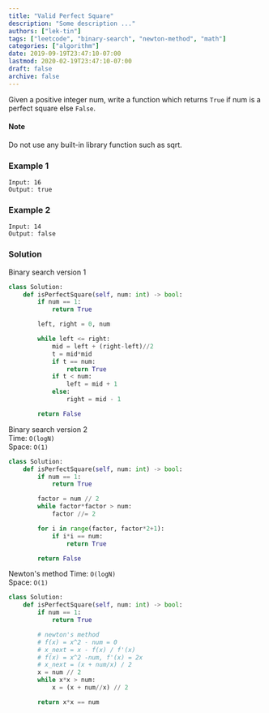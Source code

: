 ```yaml
---
title: "Valid Perfect Square"
description: "Some description ..."
authors: ["lek-tin"]
tags: ["leetcode", "binary-search", "newton-method", "math"]
categories: ["algorithm"]
date: 2019-09-19T23:47:10-07:00
lastmod: 2020-02-19T23:47:10-07:00
draft: false
archive: false
---
```

Given a positive integer num, write a function which returns `True` if num is a perfect square else `False`.

#### Note
Do not use any built-in library function such as sqrt.

### Example 1
```
Input: 16
Output: true
```
### Example 2
```
Input: 14
Output: false
```

### Solution
Binary search version 1
```python
class Solution:
    def isPerfectSquare(self, num: int) -> bool:
        if num == 1:
            return True

        left, right = 0, num

        while left <= right:
            mid = left + (right-left)//2
            t = mid*mid
            if t == num:
                return True
            if t < num:
                left = mid + 1
            else:
                right = mid - 1

        return False
```
Binary search version 2  
Time: `O(logN)`  
Space: `O(1)`  
```python
class Solution:
    def isPerfectSquare(self, num: int) -> bool:
        if num == 1:
            return True

        factor = num // 2
        while factor*factor > num:
            factor //= 2

        for i in range(factor, factor*2+1):
            if i*i == num:
                return True

        return False
```
Newton's method
Time: `O(logN)`  
Space: `O(1)`  
```python
class Solution:
    def isPerfectSquare(self, num: int) -> bool:
        if num == 1:
            return True

        # newton's method
        # f(x) = x^2 - num = 0
        # x_next = x - f(x) / f'(x)
        # f(x) = x^2 -num, f'(x) = 2x
        # x_next = (x + num/x) / 2
        x = num // 2
        while x*x > num:
            x = (x + num//x) // 2

        return x*x == num
```